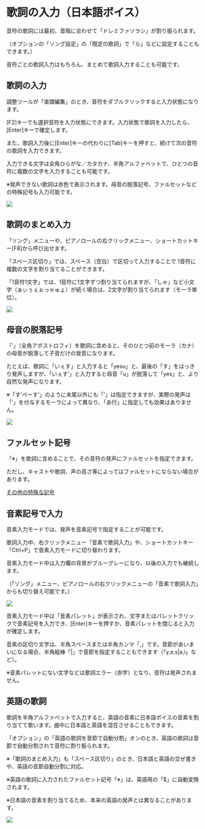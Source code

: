 


歌詞の入力（日本語ボイス）
=============


  


 音符の歌詞には最初、音階に合わせて「ドレミファソラシ」が割り振られます。
   

 （オプションの「ソング設定」の「既定の歌詞」で「ら」などに設定することもできます。）
   

 音符ごとの歌詞入力はもちろん、まとめて歌詞入力することも可能です。
   

歌詞の入力
-----


 調整ツールが「楽譜編集」のとき、音符をダブルクリックすると入力状態になります。
   

 [F2]キーでも選択音符を入力状態にできます。入力状態で歌詞を入力したら、[Enter]キーで確定します。
   

 また、歌詞入力後に[Enter]キーの代わりに[Tab]キーを押すと、続けて次の音符の歌詞を入力できます。
   

 入力できる文字は全角ひらがな／カタカナ、半角アルファベットで、ひとつの音符に複数の文字を入力することも可能です。
   

 ※発声できない歌詞は赤色で表示されます。母音の脱落記号、ファルセットなどの特殊記号も入力可能です。
   

  


![](../../image/st04_01_w.png)

歌詞のまとめ入力
--------


 「ソング」メニューや、ピアノロールの右クリックメニュー、ショートカットキー[F8]から呼び出せます。
   

 「スペース区切り」では、スペース（空白）で区切って入力することで 1音符に複数の文字を割り当てることができます。
   

 「1音符1文字」では、1音符に1文字ずつ割り当てられますが、「しゃ」など小文字（ぁぃぅぇぉっゃゅょ）が続く場合は、2文字が割り当てられます（モーラ単位）。
   

  


![](../../image/st04_02_w.png)

母音の脱落記号
-------


 「’」（全角アポストロフィ）を歌詞に含めると、そのひとつ前のモーラ（カナ）の母音が脱落して子音だけの発音になります。
   

 たとえば、歌詞に「いぇす」と入力すると「yesu」と、最後の「す」をはっきり発声しますが、「いぇす’」と入力すると母音「u」が脱落して「yes」と、より自然な発声になります。
   

 ※「す’ぺーす’」のように末尾以外にも「’」は指定できますが、実際の発声は「’」を付与するモーラによって異なり、「あ行」に指定しても効果はありません。
   

  


![](../../image/st04_03_w.png)

ファルセット記号
--------


 「※」を歌詞に含めることで、その音符の発声にファルセットを指定できます。
   

 ただし、キャストや歌詞、声の高さ等によってはファルセットにならない場合があります。
   


[その他の特殊な記号](../song_symbol) 

音素記号で入力
-------


 音素入力モードでは、発声を音素記号で指定することが可能です。
   

 歌詞入力中、右クリックメニュー「音素で歌詞入力」や、ショートカットキー「Ctrl+P」で音素入力モードに切り替わります。
   

 音素入力モード中は入力欄の背景がブルーグレーになり、以後の入力でも継続します。
   

 （「ソング」メニュー、ピアノロールの右クリックメニューの「音素で歌詞入力」からも切り替え可能です。）
   

  


![](../../image/ccs4ss013.png)

  

 音素入力モード中は「音素パレット」が表示され、文字またはパレットクリックで音素記号を入力でき、[Enter]キーを押すか、音素パレットを閉じると入力が確定します。
   

 音素の区切り文字は、半角スペースまたは半角カンマ「,」です。音節があいまいになる場合、半角縦棒「|」で音節を指定することもできます（「y,e,s|a,i」など）。
   

 ※音素パレットにない文字などは歌詞エラー（赤字）となり、音符は発声されません。
   

英語の歌詞
-----


 歌詞を半角アルファベットで入力すると、英語の音素に日本語ボイスの音素を割り当てて歌います。曲中に日本語と英語を混在させることもできます。
   

 「オプション」の「英語の歌詞を音節で自動分割」オンのとき、英語の歌詞は音節で自動分割されて音符に割り振られます。
   

 ※「歌詞のまとめ入力」も「スペース区切り」のとき、日本語と英語の交ぜ書きや、英語の音節自動分割に対応。
   

 ※英語の歌詞に入力されたファルセット記号「※」は、英語用の「$」に自動変換されます。
   

 ※日本語の音素を割り当てるため、本来の英語の発声とは異なることがあります。
   

  


![](../../image/V8.2_english.png)





